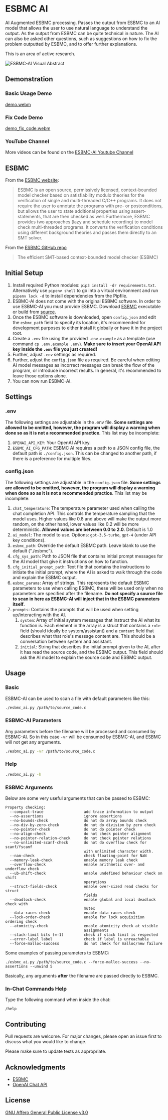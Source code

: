 # ESBMC AI

AI Augmented ESBMC processing. Passes the output from ESBMC to an AI model that allows the user to use
natural language to understand the output. As the output from ESBMC can be quite technical in nature.
The AI can also be asked other questions, such as suggestions on how to fix the problem outputted by ESBMC,
and to offer further explanations.

This is an area of active research.

![ESBMC-AI Visual Abstract](https://github.com/Yiannis128/esbmc-ai/assets/9535618/d6291b6e-2252-4b42-873f-3226772673f2)

## Demonstration

### Basic Usage Demo

[demo.webm](https://user-images.githubusercontent.com/9535618/235352993-b54c47ef-a1c6-422c-aa5b-07edc2988521.webm)

### Fix Code Demo

[demo_fix_code.webm](https://github.com/Yiannis128/esbmc-ai/assets/9535618/e35882ee-7e50-4c10-9879-d19e73d7f45d)

### YouTube Channel

More videos can be found on the [ESBMC-AI Youtube Channel](https://www.youtube.com/@esbmc-ai)

## ESBMC

From the [ESBMC website](http://esbmc.org):

> ESBMC is an open source, permissively licensed, context-bounded model checker
> based on satisfiability modulo theories for the verification of single and
> multi-threaded C/C++ programs. It does not require the user to annotate the
> programs with pre- or postconditions, but allows the user to state additional
> properties using assert-statements, that are then checked as well. Furthermore,
> ESBMC provides two approaches (lazy and schedule recording) to model check
> multi-threaded programs. It converts the verification conditions using different
> background theories and passes them directly to an SMT solver.

From the [ESBMC GitHub repo](https://github.com/esbmc/esbmc)

> The efficient SMT-based context-bounded model checker (ESBMC)

## Initial Setup

1. Install required Python modules: `pip3 install -dr requirements.txt`. Alternatively use `pipenv shell` to go into a virtual environment and run `pipenv lock -d` to install dependencies from the Pipfile.
2. ESBMC-AI does not come with the original ESBMC software. In order to use ESBMC-AI you must provide ESBMC. Download [ESBMC](http://esbmc.org/) executable or build from [source](https://github.com/esbmc/esbmc).
3. Once the ESBMC software is downloaded, open `config.json` and edit the `esbmc_path` field to specify its location, it's recommended for development purposes to either install it globally or have it in the project root.
4. Create a `.env` file using the provided `.env.example` as a template (use command `cp .env.example .env`). **Make sure to insert your OpenAI API key inside the `.env` file you just created!**
5. Further, adjust `.env` settings as required.
6. Further, adjust the `config.json` file as required. Be careful when editing AI model messages as incorrect messages can break the flow of the program, or introduce incorrect results. In general, it's recommended to leave those options alone.
7. You can now run ESBMC-AI.

## Settings

### .env

The following settings are adjustable in the .env file. **Some settings are allowed to be omitted, however, the program will display a warning when done so as it is not a recommended practice**. This list may be incomplete:

1. `OPENAI_API_KEY`: Your OpenAI API key.
2. `ESBMC_AI_CFG_PATH`: ESBMC AI requires a path to a JSON config file, the default path is `./config.json`. This can be changed to another path, if there is a preference for multiple files.

### config.json

The following settings are adjustable in the `config.json` file. **Some settings are allowed to be omitted, however, the program will display a warning when done so as it is not a recommended practice**. This list may be incomplete:

1. `chat_temperature`: The temperature parameter used when calling the chat completion API. This controls the temperature sampling that the model uses. Higher values like 0.8 and above will make the output more random, on the other hand, lower values like 0.2 will be more deterministic. **Allowed values are between 0.0 to 2.0**. Default is 1.0
2. `ai_model`: The model to use. Options: `gpt-3.5-turbo`, `gpt-4` (under API key conditions).
3. `esbmc_path`: Override the default ESBMC path. Leave blank to use the default ("./esbmc").
4. `cfg_sys_path`: Path to JSON file that contains initial prompt messages for the AI model that give it instructions on how to function.
5. `cfg_initial_prompt_path`: Text file that contains the instructions to initiate the initial prompt, where the AI is asked to walk through the code and explain the ESBMC output.
6. `esbmc_params`: Array of strings. This represents the default ESBMC parameters to use when calling ESBMC, these will be used only when no parameters are specified after the filename. **Do not specify a source file to scan in here as ESBMC-AI will inject that in the ESBMC parameters itself**.
7. `prompts`: Contains the prompts that will be used when setting up/interacting with the AI.
   1. `system`: Array of initial system messages that instruct the AI what its function is. Each element in the array is a struct that contains a `role` field (should ideally be system/assistant) and a `content` field that describes what that role's message content are. This should be a conversation between system and assistant.
   2. `initial`: String that describes the initial prompt given to the AI, after it has read the source code, and the ESBMC output. This field should ask the AI model to explain the source code and ESBMC output.

## Usage

### Basic

ESBMC-AI can be used to scan a file with default parameters like this:

```bash
./esbmc_ai.py /path/to/source_code.c
```

### ESBMC-AI Parameters

Any parameters before the filename will be processed and consumed by ESBMC-AI.
So in this case `-vr` will be consumed by ESBMC-AI, and ESBMC will not get any
arguments.

```bash
./esbmc_ai.py -vr /path/to/source_code.c
```

### Help

```bash
./esbmc_ai.py -h
```

### ESBMC Arguments

Below are some very useful arguments that can be passed to ESBMC:

```
Property checking:
  --compact-trace                  add trace information to output
  --no-assertions                  ignore assertions
  --no-bounds-check                do not do array bounds check
  --no-div-by-zero-check           do not do division by zero check
  --no-pointer-check               do not do pointer check
  --no-align-check                 do not check pointer alignment
  --no-pointer-relation-check      do not check pointer relations
  --no-unlimited-scanf-check       do not do overflow check for scanf/fscanf
                                   with unlimited character width.
  --nan-check                      check floating-point for NaN
  --memory-leak-check              enable memory leak check
  --overflow-check                 enable arithmetic over- and underflow check
  --ub-shift-check                 enable undefined behaviour check on shift
                                   operations
  --struct-fields-check            enable over-sized read checks for struct
                                   fields
  --deadlock-check                 enable global and local deadlock check with
                                   mutex
  --data-races-check               enable data races check
  --lock-order-check               enable for lock acquisition ordering check
  --atomicity-check                enable atomicity check at visible
                                   assignments
  --stack-limit bits (=-1)         check if stack limit is respected
  --error-label label              check if label is unreachable
  --force-malloc-success           do not check for malloc/new failure
```

Some examples of passing parameters to ESBMC:

```
./esbmc_ai.py /path/to/source_code.c --force-malloc-success --no-assertions --unwind 5
```

Basically, any arguments **after** the filename are passed directly to ESBMC.

### In-Chat Commands Help

Type the following command when inside the chat:

```
/help
```

## Contributing

Pull requests are welcome. For major changes, please open an issue first
to discuss what you would like to change.

Please make sure to update tests as appropriate.

## Acknowledgments

- [ESBMC](https://github.com/esbmc/esbmc)
- [OpenAI Chat API](https://platform.openai.com/docs/guides/chat)

## License

[GNU Affero General Public License v3.0](https://github.com/Yiannis128/esbmc-ai/blob/master/LICENSE)
